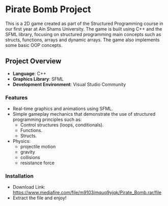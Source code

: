 # Pirate Bomb Project

This is a 2D game created as part of the Structured Programming course in our first year at Ain Shams University. The game is built using C++ and the SFML library, focusing on structured programming main concepts such as structs, functions, arrays and dynamic arrays. The game also implements some basic OOP concepts.

## Project Overview

- **Language**: C++
- **Graphics Library**: SFML
- **Development Environment**: Visual Studio Community

### Features

- Real-time graphics and animations using SFML.
- Simple gameplay mechanics that demonstrate the use of structured programming principles such as:
  - Control structures (loops, conditionals).
  - Functions.
  - Structs.
- Physics:
  - projectile motion
  - gravity
  - collisions
  - resistance force

### Installation

- Download Link: https://www.mediafire.com/file/m9103imquq9yjqk/Pirate_Bomb.rar/file
- Extract the file and enjoy!
